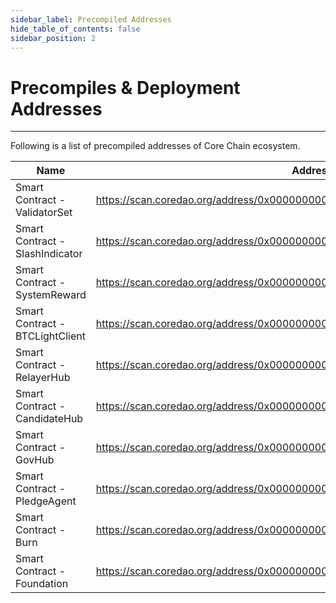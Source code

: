```yaml
---
sidebar_label: Precompiled Addresses
hide_table_of_contents: false
sidebar_position: 2
---
```


# Precompiles & Deployment Addresses
---

Following is a list of precompiled addresses of Core Chain ecosystem.

| **Name**                              | **Address**                                                                  |
|---------------------------------------|------------------------------------------------------------------------------|
| Smart Contract - ValidatorSet         | https://scan.coredao.org/address/0x0000000000000000000000000000000000001000  |
| Smart Contract - SlashIndicator       | https://scan.coredao.org/address/0x0000000000000000000000000000000000001001  |
| Smart Contract - SystemReward         | https://scan.coredao.org/address/0x0000000000000000000000000000000000001002  |
| Smart Contract - BTCLightClient       | https://scan.coredao.org/address/0x0000000000000000000000000000000000001003  |
| Smart Contract - RelayerHub           | https://scan.coredao.org/address/0x0000000000000000000000000000000000001004  |
| Smart Contract - CandidateHub         | https://scan.coredao.org/address/0x0000000000000000000000000000000000001005  |
| Smart Contract - GovHub               | https://scan.coredao.org/address/0x0000000000000000000000000000000000001006  |
| Smart Contract - PledgeAgent          | https://scan.coredao.org/address/0x0000000000000000000000000000000000001007  |
| Smart Contract - Burn                 | https://scan.coredao.org/address/0x0000000000000000000000000000000000001008  |
| Smart Contract - Foundation           | https://scan.coredao.org/address/0x0000000000000000000000000000000000001009  |


